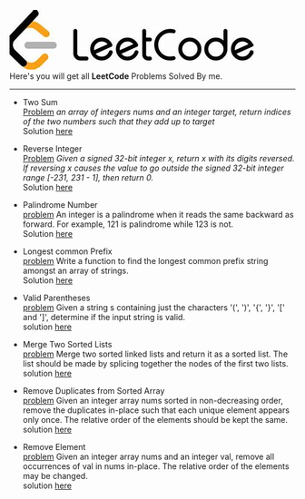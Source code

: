 ![leetcode](https://github.com/Angryl/Leetcode/blob/main/Assets/leetcode%20git.jpg)<br/>
Here's you will get all **LeetCode** Problems Solved By me.
***

- Two Sum<br/>
[Problem](https://leetcode.com/problems/two-sum/)
 *an array of integers nums and an integer target, return indices of the two numbers such that they add up to target*
<br/> Solution [here](https://github.com/Angryl/Leetcode/blob/main/Two%20Sum.cpp)
 
 - Reverse Integer<br/>
 [Problem](https://leetcode.com/problems/reverse-integer/)
 *Given a signed 32-bit integer x, return x with its digits reversed. If reversing x causes the value to go outside the signed 32-bit integer range [-231, 231 - 1], then return 0.*
<br/>Solution [here](https://github.com/Angryl/Leetcode/blob/main/reverse-Integer.java)

- Palindrome Number<br/>
[problem](https://leetcode.com/problems/palindrome-number/)
An integer is a palindrome when it reads the same backward as forward. For example, 121 is palindrome while 123 is not.
<br/>Solution [here](https://github.com/Angryl/Leetcode/blob/main/Plaindrome%20number.java)

- Longest common Prefix<br/>
[problem](https://leetcode.com/problems/longest-common-prefix/)
Write a function to find the longest common prefix string amongst an array of strings.
<br/>Solution [here](https://github.com/Angryl/Leetcode/blob/main/Longest%20Common%20Prefix.java)

- Valid Parentheses<br/>
[problem](https://leetcode.com/problems/valid-parentheses/)
Given a string s containing just the characters '(', ')', '{', '}', '[' and ']', determine if the input string is valid.<br/>
solution [here](https://github.com/Angryl/Leetcode/blob/main/Valid%20Parentheses.java)

-  Merge Two Sorted Lists<br/>
[problem](https://leetcode.com/problems/merge-two-sorted-lists/)
Merge two sorted linked lists and return it as a sorted list. The list should be made by splicing together the nodes of the first two lists.<br/>
solution [here](https://github.com/Angryl/Leetcode/blob/main/Merge%20Two%20Sorted%20Lists.java)

- Remove Duplicates from Sorted Array<br/>
[problem](https://leetcode.com/problems/remove-duplicates-from-sorted-array/)
Given an integer array nums sorted in non-decreasing order, remove the duplicates in-place such that each unique element appears only once. The relative order of the elements should be kept the same.<br/>
solution [here](https://github.com/Angryl/Leetcode/blob/main/Remove%20Duplicates%20from%20Sorted%20Array.java)

- Remove Element<br/>
[problem](https://leetcode.com/problems/remove-element/)
Given an integer array nums and an integer val, remove all occurrences of val in nums in-place. The relative order of the elements may be changed.<br/>
solution [here](https://github.com/Angryl/Leetcode/blob/main/Remove%20Element.py)
